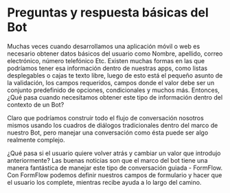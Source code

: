 # Preguntas y respuesta básicas del Bot

Muchas veces cuando desarrollamos una aplicación móvil o web es necesario obtener datos básicos del usuario como Nombre, apellido, correo electrónico, número telefónico Etc. 
Existen muchas formas en las que podríamos tener esa información dentro de nuestras apps, como listas desplegables o cajas te texto libre, luego de esto está el pequeño asunto de la validación, los campos requeridos, campos donde el valor debe ser un conjunto predefinido de opciones, condicionales y muchos más. 
Entonces, ¿Qué pasa cuando necesitamos obtener este tipo de información dentro del contexto de un Bot?

Claro que podríamos construir todo el flujo de conversación nosotros mismos usando los cuadros de diálogos tradicionales dentro del marco de nuestro Bot, pero manejar una conversación como ésta puede ser algo realmente complejo.

¿Qué pasa si el usuario quiere volver atrás y cambiar un valor que introdujo anteriormente? Las buenas noticias son que el marco del bot tiene una manera fantástica de manejar este tipo de conversación guiada - FormFlow. Con FormFlow podemos definir nuestros campos de formulario y hacer que el usuario los complete, mientras recibe ayuda a lo largo del camino.
